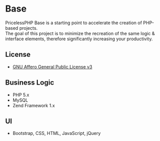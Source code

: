 # Base
PricelessPHP Base is a starting point to accelerate the creation of PHP-based projects.<br> 
The goal of this project is to minimize the recreation of the same logic & interface elements, therefore significantly increasing your productivity.

## License
* <a href="http://www.gnu.org/licenses/agpl-3.0.txt" target="_blank">GNU Affero General Public License v3</a>

## Business Logic
* PHP 5.x
* MySQL
* Zend Framework 1.x

## UI
* Bootstrap, CSS, HTML, JavaScript, jQuery
